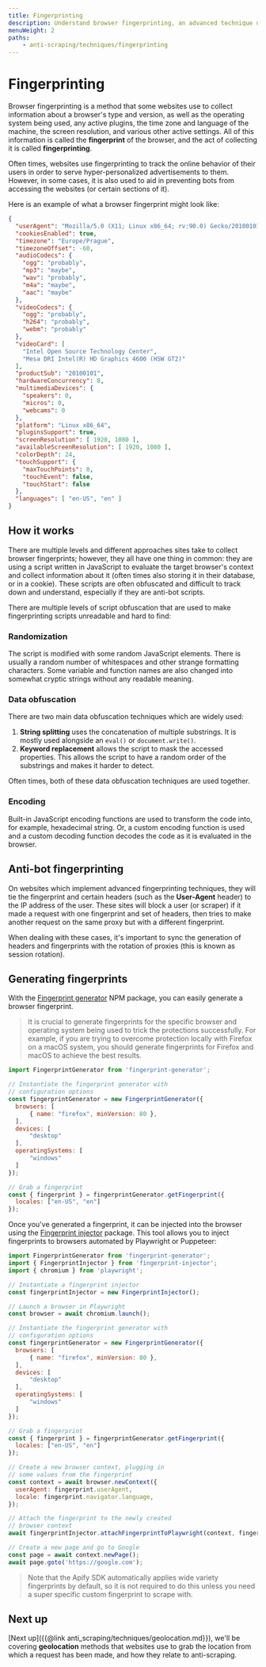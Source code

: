```yaml
---
title: Fingerprinting
description: Understand browser fingerprinting, an advanced technique used by browsers to track user data and even block bots from accessing them.
menuWeight: 2
paths:
    - anti-scraping/techniques/fingerprinting
---
```


# [](#fingerprinting) Fingerprinting

Browser fingerprinting is a method that some websites use to collect information about a browser's type and version, as well as the operating system being used, any active plugins, the time zone and language of the machine, the screen resolution, and various other active settings. All of this information is called the **fingerprint** of the browser, and the act of collecting it is called **fingerprinting**.

Often times, websites use fingerprinting to track the online behavior of their users in order to serve hyper-personalized advertisements to them. However, in some cases, it is also used to aid in preventing bots from accessing the websites (or certain sections of it).

Here is an example of what a browser fingerprint might look like:

```JSON
{
  "userAgent": "Mozilla/5.0 (X11; Linux x86_64; rv:90.0) Gecko/20100101 Firefox/90.0",
  "cookiesEnabled": true,
  "timezone": "Europe/Prague",
  "timezoneOffset": -60,
  "audioCodecs": {
    "ogg": "probably",
    "mp3": "maybe",
    "wav": "probably",
    "m4a": "maybe",
    "aac": "maybe"
  },
  "videoCodecs": {
    "ogg": "probably", 
    "h264": "probably", 
    "webm": "probably"
  },
  "videoCard": [
    "Intel Open Source Technology Center",
    "Mesa DRI Intel(R) HD Graphics 4600 (HSW GT2)"
  ],
  "productSub": "20100101",
  "hardwareConcurrency": 8,
  "multimediaDevices": { 
    "speakers": 0, 
    "micros": 0, 
    "webcams": 0
  },
  "platform": "Linux x86_64",
  "pluginsSupport": true,
  "screenResolution": [ 1920, 1080 ],
  "availableScreenResolution": [ 1920, 1080 ],
  "colorDepth": 24,
  "touchSupport": { 
    "maxTouchPoints": 0, 
    "touchEvent": false, 
    "touchStart": false
  },
  "languages": [ "en-US", "en" ]
}
```

## [](#how-it-works) How it works

There are multiple levels and different approaches sites take to collect browser fingerprints; however, they all have one thing in common: they are using a script written in JavaScript to evaluate the target browser's context and collect information about it (often times also storing it in their database, or in a cookie). These scripts are often obfuscated and difficult to track down and understand, especially if they are anti-bot scripts.

There are multiple levels of script obfuscation that are used to make fingerprinting scripts unreadable and hard to find:

### Randomization

The script is modified with some random JavaScript elements. There is usually a random number of whitespaces and other strange formatting characters. Some variable and function names are also changed into somewhat cryptic strings without any readable meaning.

### Data obfuscation

There are two main data obfuscation techniques which are widely used:

1. **String splitting** uses the concatenation of multiple substrings. It is mostly used alongside an `eval()` or `document.write()`.
2. **Keyword replacement** allows the script to mask the accessed properties. This allows the script to have a random order of the substrings and makes it harder to detect.

Often times, both of these data obfuscation techniques are used together.

### Encoding

Built-in JavaScript encoding functions are used to transform the code into, for example, hexadecimal string. Or, a custom encoding function is used and a custom decoding function decodes the code as it is evaluated in the browser.

## [](#anti-bot-fingerprinting) Anti-bot fingerprinting

On websites which implement advanced fingerprinting techniques, they will tie the fingerprint and certain headers (such as the **User-Agent** header) to the IP address of the user. These sites will block a user (or scraper) if it made a request with one fingerprint and set of headers, then tries to make another request on the same proxy but with a different fingerprint.

When dealing with these cases, it's important to sync the generation of headers and fingerprints with the rotation of proxies (this is known as session rotation).

## [](#generating-fingerprints) Generating fingerprints

With the [Fingerprint generator](https://github.com/apify/fingerprint-generator) NPM package, you can easily generate a browser fingerprint.

> It is crucial to generate fingerprints for the specific browser and operating system being used to trick the protections successfully. For example, if you are trying to overcome protection locally with Firefox on a macOS system, you should generate fingerprints for Firefox and macOS to achieve the best results.

```JavaScript
import FingerprintGenerator from 'fingerprint-generator';

// Instantiate the fingerprint generator with
// configuration options
const fingerprintGenerator = new FingerprintGenerator({
  browsers: [
      { name: "firefox", minVersion: 80 },
  ],
  devices: [
      "desktop"
  ],
  operatingSystems: [
      "windows"
  ]
});

// Grab a fingerprint
const { fingerprint } = fingerprintGenerator.getFingerprint({
  locales: ["en-US", "en"]
});
```

Once you've generated a fingerprint, it can be injected into the browser using the [Fingerprint injector](https://github.com/apify/fingerprint-injector) package. This tool allows you to inject fingerprints to browsers automated by Playwright or Puppeteer:

```JavaScript
import FingerprintGenerator from 'fingerprint-generator';
import { FingerprintInjector } from 'fingerprint-injector';
import { chromium } from 'playwright';

// Instantiate a fingerprint injector
const fingerprintInjector = new FingerprintInjector();

// Launch a browser in Playwright
const browser = await chromium.launch();

// Instantiate the fingerprint generator with
// configuration options
const fingerprintGenerator = new FingerprintGenerator({
  browsers: [
      { name: "firefox", minVersion: 80 },
  ],
  devices: [
      "desktop"
  ],
  operatingSystems: [
      "windows"
  ]
});

// Grab a fingerprint
const { fingerprint } = fingerprintGenerator.getFingerprint({
  locales: ["en-US", "en"]
});

// Create a new browser context, plugging in
// some values from the fingerprint
const context = await browser.newContext({
  userAgent: fingerprint.userAgent,
  locale: fingerprint.navigator.language,
});

// Attach the fingerprint to the newly created
// browser context
await fingerprintInjector.attachFingerprintToPlaywright(context, fingerprint);

// Create a new page and go to Google
const page = await context.newPage();
await page.goto('https://google.com');
```

> Note that the Apify SDK automatically applies wide variety fingerprints by default, so it is not required to do this unless you need a super specific custom fingerprint to scrape with.

## [](#next) Next up

[Next up]({{@link anti_scraping/techniques/geolocation.md}}), we'll be covering **geolocation** methods that websites use to grab the location from which a request has been made, and how they relate to anti-scraping.
